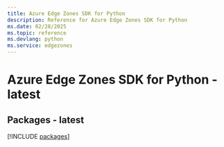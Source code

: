 ```yaml
---
title: Azure Edge Zones SDK for Python
description: Reference for Azure Edge Zones SDK for Python
ms.date: 02/28/2025
ms.topic: reference
ms.devlang: python
ms.service: edgezones
---
```

# Azure Edge Zones SDK for Python - latest
## Packages - latest
[!INCLUDE [packages](edge-zones-index.md)]